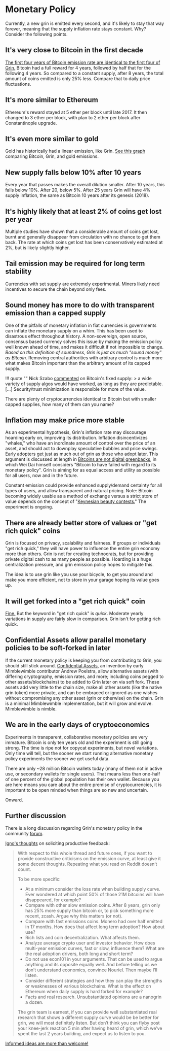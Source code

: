 # Monetary Policy

Currently, a new grin is emitted every second, and it's likely to stay that way forever, meaning that the supply inflation rate stays constant. Why? Consider the following points.

## It's very close to Bitcoin in the first decade

[The first four years of Bitcoin emission rate are identical to the first four of Grin.](https://plot.ly/~Bobby_Digital/1/#/) Bitcoin had a full reward for 4 years, followed by half that for the following 4 years. So compared to a constant supply, after 8 years, the total amount of coins emitted is only 25% less. Compare that to daily price fluctuations.

## It's more similar to Ethereum

Ethereum's reward stayed at 5 ether per block until late 2017. It then changed to 3 ether per block, with plan to 2 ether per block after Constantinople upgrade.

## It's even **more** similar to gold

Gold has historically had a linear emission, like Grin. [See this graph](https://plot.ly/~Bobby_Digital/1/#/) comparing Bitcoin, Grin, and gold emissions.


## New supply falls below 10% after 10 years

Every year that passes makes the overall dilution smaller. After 10 years, this falls below 10%. After 20, below 5%. After 25 years Grin will have 4% supply inflation, the same as Bitcoin 10 years after its genesis (2018).

## It's highly likely that at least 2% of coins get lost per year

Multiple studies have shown that a considerable amount of coins get lost, burnt and generally disappear from circulation with no chance to get them back. The rate at which coins get lost has been conservatively estimated at 2%, but is likely slightly higher.

## Tail emission may be required for long term stability

Currencies with set supply are extremely experimental. Miners likely need incentives to secure the chain beyond only fees.

## Sound money has more to do with transparent emission than a capped supply

One of the pitfalls of monetary inflation in fiat currencies is governments can inflate the monetary supply on a whim. This has been used to disastrous effect throughout history. A non-sovereign, open source, consensus based currency solves this issue by making the emission policy well known ahead of time, and makes it difficult if not impossible to change. *Based on this definition of soundness, Grin is just as much "sound money" as Bitcoin.* Removing central authorities with arbitrary control is much more what makes Bitcoin important than the arbitrary amount of its capped supply.

!!! quote ""
    Nick Szabo [commented](https://twitter.com/NickSzabo4/status/1077317105148547072) on Bitcoin's fixed supply:
    > a wide variety of supply algos would have worked, as long as they are predictable. […] Security/trust minimization is responsible for more of the value.

There are plenty of cryptocurrencies identical to Bitcoin but with smaller capped supplies, how many of them can you name?

## Inflation may make price more stable

As an experimental hypothesis, Grin's inflation rate may discourage hoarding early on, improving its distribution. Inflation disincentivizes "whales," who have an inordinate amount of control over the price of an asset, and should act to downplay speculative bubbles and price swings. Early adopters get just as much out of grin as those who adopt later.
This argument is discussed at length in [Bitcoins are not digital greenbacks](https://www.lesswrong.com/posts/P9jggxRZTMJcjnaPw/bitcoins-are-not-digital-greenbacks), in which Wei Dai himself considers "Bitcoin to have failed with regard to its monetary policy". Grin is aiming for as equal access and utility as possible for all users, now and in the future.

Constant emission could provide enhanced supply/demand certainty for all types of users, and allow transparent and natural pricing. Note: Bitcoin becoming widely usable as a method of exchange versus a strict store of value depends on the concept of "[Keynesian beauty contests.](https://jpkoning.blogspot.com/2018/10/bitcoin-and-bubble-theory-of-money.html)" The experiment is ongoing.

## There are already better store of values or "get rich quick" coins

Grin is focused on privacy, scalability and fairness. If groups or individuals "get rich quick," they will have power to influence the entire grin economy more than others. Grin is not for creating technocrats, but for providing private digital cash to as many people as possible. Hoarding is a huge centralization pressure, and grin emission policy hopes to mitigate this.

The idea is to use grin like you use your bicycle, to get you around and make you more efficient, not to store in your garage hoping its value goes up.

## It will get forked into a "get rich quick" coin

[Fine.](http://woke.mw) But the keyword in "get rich quick" is _quick_. Moderate yearly variations in supply are fairly slow in comparison. Grin isn't for getting rich quick.

## Confidential Assets allow parallel monetary policies to be soft-forked in later

If the current monetary policy is keeping you from contributing to Grin, you should still stick around. [Confidential Assets](https://lists.launchpad.net/mimblewimble/msg00103.html), an invention by early Mimblewimble contributor Andrew Poelstra, allow alternative assets (with differing cryptography, emission rates, and more; including coins pegged to other assets/blockchains) to be added to Grin later on via soft fork. These assets add very little to the chain size, make all other assets (like the native grin token) more private, and can be embraced or ignored as one wishes without compromising any other asset (grin or otherwise) on the chain. Grin is a minimal Mimblewimble implementation, but it will grow and evolve. Mimblewimble is nimble.

## We are in the early days of cryptoeconomics

Experiments in transparent, collaborative monetary policies are very immature. Bitcoin is only ten years old and the experiment is still going strong. The time is ripe not for copycat experiments, but novel variations. Only time will tell, but the sooner we start running alternative monetary policy experiments the sooner we get useful data.

There are only ~28 million Bitcoin wallets today (many of them not in active use, or secondary wallets for single users). That means less than one-half of one percent of the global population has their own wallet. Because you are here means you care about the entire premise of cryptocurrencies, it is important to be open minded when things are so new and uncertain.

Onward.

## Further discussion
There is a long discussion regarding Grin's monetary policy in the community [forum](https://forum.grin.mw/t/emmission-rate-of-grin/171).

[Igno's thoughts](https://forum.grin.mw/t/emmission-rate-of-grin/171/88) on soliciting productive feedback:

> With respect to this whole thread and future ones, if you want to provide constructive criticisms on the emission curve, at least give it some decent thoughts. Repeating what you read on Reddit doesn’t count.
>
> To be more specific:
>
> * At a minimum consider the loss rate when building supply curve. Ever wondered at which point 50% of those 21M bitcoins will have disappeared, for example?
> * Compare with other slow emission coins. After 8 years, grin only has 25% more supply than bitcoin or, to pick something more recent, zcash. Argue why this matters (or not).
> * Compare with fast emissions coins. Monero had over half emitted in 17 months. How does that affect long term adoption? How about use?
> * Rich lists and coin decentralization. What affects them.
> * Analyze average crypto user and investor behavior. How does multi-year emission curves, fast or slow, influence them? What are the real adoption drivers, both long and short term?
> * Do not use econ101 in your arguments. That can be used to argue anything and its opposite equally well. And before telling us we don’t understand economics, convince Nouriel. Then maybe I’ll listen.
> * Consider different strategies and how they can play the strengths or weaknesses of various blockchains. What is the effect on Ethereum when daily supply is hard forked for example?
> * Facts and real research. Unsubstantiated opinions are a nanogrin a dozen.
>
> The grin team is earnest, if you can provide well substantiated real research that shows a different supply curve would be be better for grin, we will most definitely listen. But don’t think you can flyby post your knee-jerk reaction 5 min after having heard of grin, which we’ve spent the last 2 years building, and expect us to listen to you.

[Informed ideas are more than welcome!](https://forum.grin.mw/t/emmission-rate-of-grin/171)
